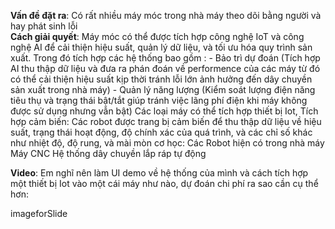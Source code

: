 **Vấn đề đặt ra**:
Có rất nhiều máy móc trong nhà máy theo dõi bằng người và hay phát sinh lỗi  
**Cách giải quyết**:
Máy móc có thể được tích hợp công nghệ IoT và công nghệ AI để cải thiện hiệu suất, quản lý dữ liệu, và tối ưu hóa quy trình sản xuất. Trong đó tích hợp các hệ thống bao gồm :
        - Bảo trì dự đoán (Tích hợp AI thu thập dữ liệu và đưa ra phán đoán về performence của các máy từ đó có thể cải thiện hiệu suất kịp thời tránh lỗi lớn ảnh hưởng đến dây chuyền sản xuất trong nhà máy)
        - Quản lý năng lượng (Kiểm soát lượng điện năng tiêu thụ và trạng thái bật/tắt giúp tránh việc lãng phí điện khi máy không được sử dụng nhưng vẫn bật)
Các loại máy có thể tích hợp thiết bị Iot, Tích hợp cảm biến: Các robot được trang bị cảm biến để thu thập dữ liệu về hiệu suất, trạng thái hoạt động, độ chính xác của quá trình, và các chỉ số khác như nhiệt độ, độ rung, và mài mòn cơ học:
Các Robot hiện có trong nhà máy 
Máy CNC
Hệ thống dây chuyền lắp ráp tự động 

**Video**:
Em nghĩ nên làm UI demo về hệ thống của mình và cách tích hợp một thiết bị Iot vào một cái máy như nào, dự đoán chi phí ra sao cần cụ thể hơn:

imageforSlide
